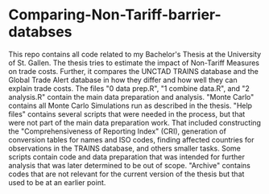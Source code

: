 # Comparing-Non-Tariff-barrier-databses
This repo contains all code related to my Bachelor's Thesis at the University of St. Gallen. 
The thesis tries to estimate the impact of Non-Tariff Measures on trade costs. Further, it compares the UNCTAD TRAINS database and the Global Trade Alert database in how they differ and how well they can explain trade costs.
The files "0 data prep.R", "1 combine data.R", and "2 analysis.R" contain the main data preparation and analysis. "Monte Carlo" contains all Monte Carlo Simulations run as described in the thesis. "Help files" contains several scripts that were needed in the process, but that were not part of the main data preparation work. That included constructing the "Comprehensiveness of Reporting Index" (CRI), generation of conversion tables for names and ISO codes, finding affected countries for observations in the TRAINS database, and others smaller tasks. Some scripts contain code and data preparation that was intended for further analysis that was later determined to be out of scope. "Archive" contains codes that are not relevant for the current version of the thesis but that used to be at an earlier point. 